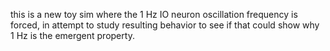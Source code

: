 this is a new toy sim where the 1 Hz IO neuron oscillation frequency is forced, in attempt to study resulting behavior to see if that could show why 1 Hz is the emergent property.